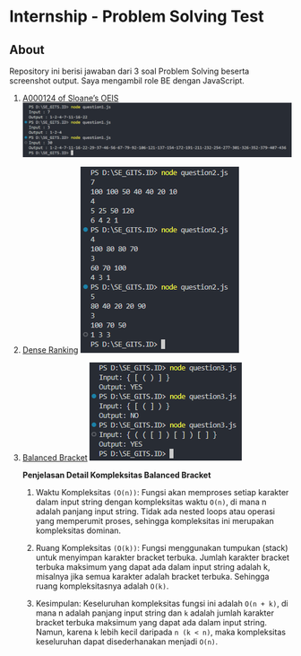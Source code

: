 # Internship - Problem Solving Test

## About

Repository ini berisi jawaban dari 3 soal Problem Solving beserta screenshot output. Saya mengambil role BE dengan JavaScript.

1. [A000124 of Sloane’s OEIS](https://github.com/arizkinewbie/SE_GITS.ID/blob/master/question1.js)
![alt text](output1.png "Screenshot Output 1")
2. [Dense Ranking](https://github.com/arizkinewbie/SE_GITS.ID/blob/master/question2.js)
![alt text](output2.png "Screenshot Output 2")
3. [Balanced Bracket](https://github.com/arizkinewbie/SE_GITS.ID/blob/master/question3.js)
![alt text](output3.png "Screenshot Output 3")

   **Penjelasan Detail Kompleksitas Balanced Bracket**

   1. Waktu Kompleksitas `(O(n))`:
      Fungsi akan memproses setiap karakter dalam input string dengan kompleksitas waktu `O(n)`, di mana n adalah panjang input string. Tidak ada nested loops atau operasi yang memperumit proses, sehingga kompleksitas ini merupakan kompleksitas dominan.

   2. Ruang Kompleksitas `(O(k))`:
      Fungsi menggunakan tumpukan (stack) untuk menyimpan karakter bracket terbuka. Jumlah karakter bracket terbuka maksimum yang dapat ada dalam input string adalah k, misalnya jika semua karakter adalah bracket terbuka. Sehingga ruang kompleksitasnya adalah `O(k)`.

   3. Kesimpulan:
      Keseluruhan kompleksitas fungsi ini adalah `O(n + k)`, di mana n adalah panjang input string dan `k` adalah jumlah karakter bracket terbuka maksimum yang dapat ada dalam input string. Namun, karena `k` lebih kecil daripada `n (k < n)`, maka kompleksitas keseluruhan dapat disederhanakan menjadi `O(n)`.
